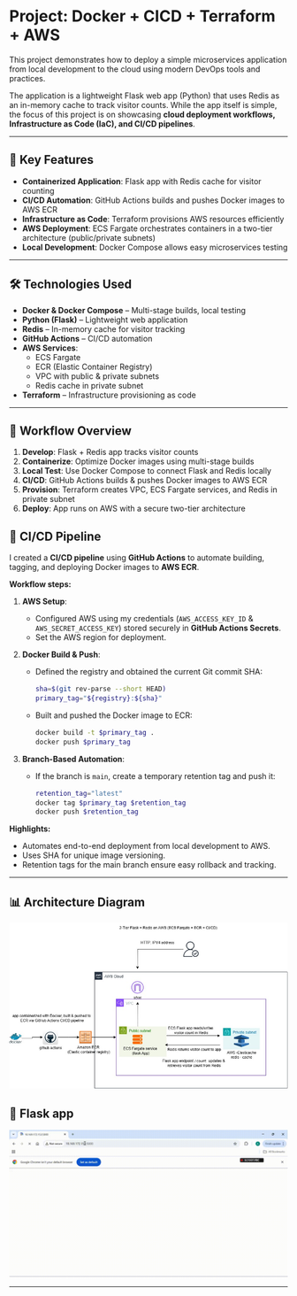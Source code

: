 #  Project: Docker + CICD + Terraform + AWS  

This project demonstrates how to deploy a simple microservices application from local development to the cloud using modern DevOps tools and practices.  

The application is a lightweight Flask web app (Python) that uses Redis as an in-memory cache to track visitor counts. While the app itself is simple, the focus of this project is on showcasing **cloud deployment workflows, Infrastructure as Code (IaC), and CI/CD pipelines**.  

---

## 🌟 Key Features
- **Containerized Application**: Flask app with Redis cache for visitor counting
- **CI/CD Automation**: GitHub Actions builds and pushes Docker images to AWS ECR
- **Infrastructure as Code**: Terraform provisions AWS resources efficiently
- **AWS Deployment**: ECS Fargate orchestrates containers in a two-tier architecture (public/private subnets)
- **Local Development**: Docker Compose allows easy microservices testing

---

## 🛠 Technologies Used
- **Docker & Docker Compose** – Multi-stage builds, local testing
- **Python (Flask)** – Lightweight web application
- **Redis** – In-memory cache for visitor tracking
- **GitHub Actions** – CI/CD automation
- **AWS Services**:
  - ECS Fargate
  - ECR (Elastic Container Registry)
  - VPC with public & private subnets
  - Redis cache in private subnet
- **Terraform** – Infrastructure provisioning as code

---

## 🔄 Workflow Overview
1. **Develop**: Flask + Redis app tracks visitor counts  
2. **Containerize**: Optimize Docker images using multi-stage builds  
3. **Local Test**: Use Docker Compose to connect Flask and Redis locally  
4. **CI/CD**: GitHub Actions builds & pushes Docker images to AWS ECR  
5. **Provision**: Terraform creates VPC, ECS Fargate services, and Redis in private subnet  
6. **Deploy**: App runs on AWS with a secure two-tier architecture



## 🔹 CI/CD Pipeline

I created a **CI/CD pipeline** using **GitHub Actions** to automate building, tagging, and deploying Docker images to **AWS ECR**.

**Workflow steps:**

1. **AWS Setup**:  
   - Configured AWS using my credentials (`AWS_ACCESS_KEY_ID` & `AWS_SECRET_ACCESS_KEY`) stored securely in **GitHub Actions Secrets**.  
   - Set the AWS region for deployment.

2. **Docker Build & Push**:  
   - Defined the registry and obtained the current Git commit SHA:  
     ```bash
     sha=$(git rev-parse --short HEAD)
     primary_tag="${registry}:${sha}"
     ```  
   - Built and pushed the Docker image to ECR:  
     ```bash
     docker build -t $primary_tag .
     docker push $primary_tag
     ```

3. **Branch-Based Automation**:  
   - If the branch is `main`, create a temporary retention tag and push it:  
     ```bash
     retention_tag="latest"
     docker tag $primary_tag $retention_tag
     docker push $retention_tag
     ```

**Highlights:**  
- Automates end-to-end deployment from local development to AWS.  
- Uses SHA for unique image versioning.  
- Retention tags for the main branch ensure easy rollback and tracking.


---
## 📊 Architecture Diagram

<p align="center">
  <img src="assets/architecture.jpg" alt="Architecture Diagram" width="600">
</p>


## 🎥 Flask app

<p align="center">
  <img src="assets/flaskapp.gif" width="700" alt="Demo video as GIF">
</p>





---

